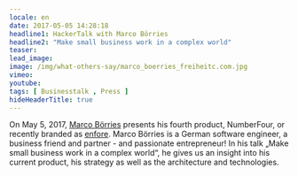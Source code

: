 ```yaml
---
locale: en
date: 2017-05-05 14:28:18
headline1: HackerTalk with Marco Börries
headline2: "Make small business work in a complex world"
teaser:
lead_image:
image: /img/what-others-say/marco_boerries_freiheitc.com.jpg
vimeo: 
youtube:
tags: [ Businesstalk , Press ]
hideHeaderTitle: true
---
```


On May 5, 2017, [Marco Börries](https://de.wikipedia.org/wiki/Marco_B%C3%B6rries) presents his fourth product, NumberFour, or recently branded as [enfore](https://www.enfore.com/). Marco Börries is a German software engineer, a business friend and partner - and passionate entrepreneur!
In his talk „Make small business work in a complex world“, he gives us an insight into his current product, his strategy as well as the architecture and technologies.


